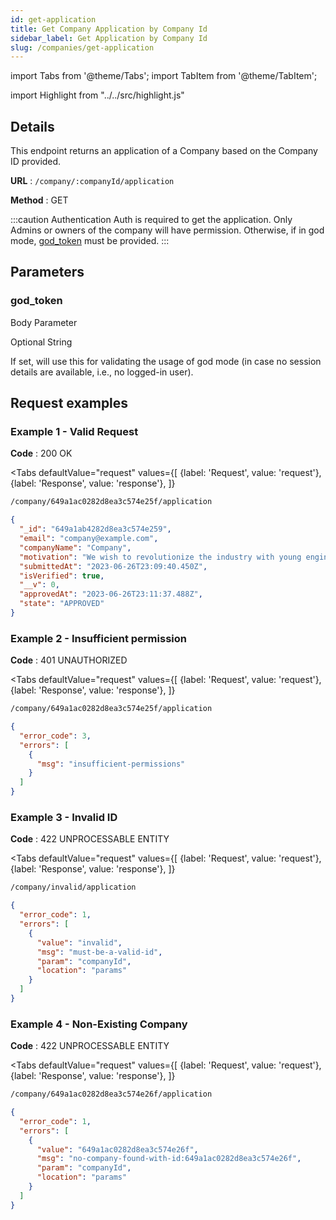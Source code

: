 ```yaml
---
id: get-application
title: Get Company Application by Company Id
sidebar_label: Get Application by Company Id
slug: /companies/get-application
---
```


import Tabs from '@theme/Tabs';
import TabItem from '@theme/TabItem';

import Highlight from "../../src/highlight.js"

## Details

This endpoint returns an application of a Company based on the Company ID provided.

**URL** : `/company/:companyId/application`

**Method** : <Highlight level="info" inline>GET</Highlight>

:::caution Authentication
Auth is required to get the application. Only Admins or owners of the company will have permission. Otherwise, if in god mode, [god_token](#god_token) must be provided.
:::

## Parameters

### god_token

<Highlight level="info">Body Parameter</Highlight>

<Highlight level="success" inline>Optional</Highlight>
<Highlight level="secondary" inline>String</Highlight>

If set, will use this for validating the usage of god mode (in case no session details are available, i.e., no logged-in
user).

## Request examples

### Example 1 - Valid Request

**Code** : <Highlight level="success" inline>200 OK</Highlight>

<Tabs
defaultValue="request"
values={[
{label: 'Request', value: 'request'},
{label: 'Response', value: 'response'},
]}
>

<TabItem value="request">

```bash
/company/649a1ac0282d8ea3c574e25f/application
```

</TabItem>

<TabItem value="response">

```json
{
  "_id": "649a1ab4282d8ea3c574e259",
  "email": "company@example.com",
  "companyName": "Company",
  "motivation": "We wish to revolutionize the industry with young engineers.",
  "submittedAt": "2023-06-26T23:09:40.450Z",
  "isVerified": true,
  "__v": 0,
  "approvedAt": "2023-06-26T23:11:37.488Z",
  "state": "APPROVED"
}
```

</TabItem>
</Tabs>

### Example 2 - Insufficient permission

**Code** : <Highlight level="danger" inline>401 UNAUTHORIZED</Highlight>

<Tabs
defaultValue="request"
values={[
{label: 'Request', value: 'request'},
{label: 'Response', value: 'response'},
]}
>

<TabItem value="request">

```bash
/company/649a1ac0282d8ea3c574e25f/application
```

</TabItem>

<TabItem value="response">

```json
{
  "error_code": 3,
  "errors": [
    {
      "msg": "insufficient-permissions"
    }
  ]
}
```

</TabItem>
</Tabs>

### Example 3 - Invalid ID

**Code** : <Highlight level="danger" inline>422 UNPROCESSABLE ENTITY</Highlight>

<Tabs
defaultValue="request"
values={[
{label: 'Request', value: 'request'},
{label: 'Response', value: 'response'},
]}
>

<TabItem value="request">

```bash
/company/invalid/application
```

</TabItem>

<TabItem value="response">

```json
{
  "error_code": 1,
  "errors": [
    {
      "value": "invalid",
      "msg": "must-be-a-valid-id",
      "param": "companyId",
      "location": "params"
    }
  ]
}
```

</TabItem>
</Tabs>

### Example 4 - Non-Existing Company

**Code** : <Highlight level="danger" inline>422 UNPROCESSABLE ENTITY</Highlight>

<Tabs
defaultValue="request"
values={[
{label: 'Request', value: 'request'},
{label: 'Response', value: 'response'},
]}
>

<TabItem value="request">

```bash
/company/649a1ac0282d8ea3c574e26f/application
```

</TabItem>

<TabItem value="response">

```json
{
  "error_code": 1,
  "errors": [
    {
      "value": "649a1ac0282d8ea3c574e26f",
      "msg": "no-company-found-with-id:649a1ac0282d8ea3c574e26f",
      "param": "companyId",
      "location": "params"
    }
  ]
}
```

</TabItem>
</Tabs>
